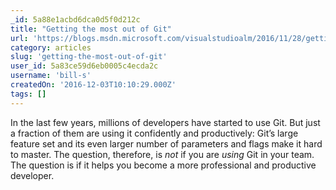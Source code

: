 ```yaml
---
_id: 5a88e1acbd6dca0d5f0d212c
title: "Getting the most out of Git"
url: 'https://blogs.msdn.microsoft.com/visualstudioalm/2016/11/28/getting-the-most-out-of-git/'
category: articles
slug: 'getting-the-most-out-of-git'
user_id: 5a83ce59d6eb0005c4ecda2c
username: 'bill-s'
createdOn: '2016-12-03T10:10:29.000Z'
tags: []
---
```


In the last few years, millions of developers have started to use Git. But just a fraction of them are using it confidently and productively: Git’s large feature set and its even larger number of parameters and flags make it hard to master. The question, therefore, is <em>not</em> if you are <em>using</em> Git in your team. The question is if it helps you become a more professional and productive developer.
